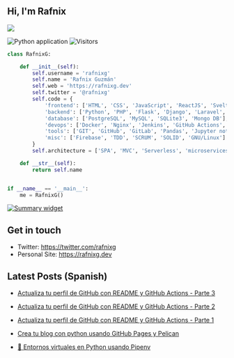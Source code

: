 ## Hi, I'm Rafnix
![](https://raw.githubusercontent.com/rafnixg/rafnixg/master/rafnix_header.jpeg)

![Python application](https://github.com/rafnixg/rafnixg/workflows/Python%20application/badge.svg?branch=master&event=schedule) ![Visitors](https://visitor-badge.laobi.icu/badge?page_id=rafnixg.rafnixg)

```python
class RafnixG:

    def __init__(self):
        self.username = 'rafnixg'
        self.name = 'Rafnix Guzmán'
        self.web = 'https://rafnixg.dev'
        self.twitter = '@rafnixg'
        self.code = {
            'frontend': ['HTML', 'CSS', 'JavaScript', 'ReactJS', 'Svelte', 'Boostrap', 'TailWind'],
            'backend': ['Python', 'PHP', 'Flask', 'Django', 'Laravel', 'NodeJS', 'Odoo'],
            'database': ['PostgreSQL', 'MySQL', 'SQLite3', 'Mongo DB'],
            'devops': ['Docker', 'Nginx', 'Jenkins', 'GitHub Actions', 'AWS', 'Heroku'],
            'tools': ['GIT', 'GitHub', 'GitLab', 'Pandas', 'Jupyter notebook', 'SQLAlchemy', 'Redis', 'Celery'],
            'misc': ['Firebase', 'TDD', 'SCRUM', 'SOLID', 'GNU/Linux']
        }
        self.architecture = ['SPA', 'MVC', 'Serverless', 'microservices']

    def __str__(self):
        return self.name


if __name__ == '__main__':
    me = RafnixG()


```

[![Summary widget](https://cr-ss-service.azurewebsites.net/api/ScreenShot?widget=summary&username=rafnixg&show-header=true)](https://profile.codersrank.io/user/rafnixg)
## Get in touch

- Twitter: https://twitter.com/rafnixg
- Personal Site: https://rafnixg.dev

## Latest Posts (Spanish)


- [Actualiza tu perfil de GitHub con README y GitHub Actions - Parte 3](https://rafnixg.dev/actualiza-tu-perfil-de-github-con-readme-y-github-actions-part-3/)

- [Actualiza tu perfil de GitHub con README y GitHub Actions - Parte 2](https://rafnixg.dev/actualiza-tu-perfil-de-github-con-readme-y-github-actions-part-2/)

- [Actualiza tu perfil de GitHub con README y GitHub Actions - Parte 1](https://rafnixg.dev/actualiza-tu-perfil-de-github-con-readme-y-github-actions-part-1/)

- [Crea tu blog con python usando GitHub Pages y Pelican](https://rafnixg.dev/crea-tu-blog-con-python-usando-github-pages-y-pelican/)

- [🐍 Entornos virtuales en Python usando Pipenv](https://rafnixg.dev/entornos-virtuales-en-python-usando-pipenv/)
